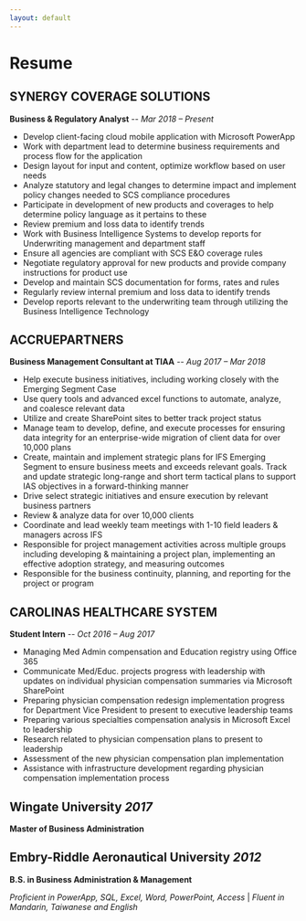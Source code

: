 ```yaml
---
layout: default
---
```

# Resume
## SYNERGY COVERAGE SOLUTIONS 
**Business & Regulatory Analyst** -- _Mar 2018 – Present_
* Develop client-facing cloud mobile application with Microsoft PowerApp 
* Work with department lead to determine business requirements and process flow for the application 
* Design layout for input and content, optimize workflow based on user needs
* Analyze statutory and legal changes to determine impact and implement policy changes needed to SCS compliance procedures
* Participate in development of new products and coverages to help determine policy language as it pertains to these
* Review premium and loss data to identify trends
* Work with Business Intelligence Systems to develop reports for Underwriting management and department staff
* Ensure all agencies are compliant with SCS E&O coverage rules
* Negotiate regulatory approval for new products and provide company instructions for product use
* Develop and maintain SCS documentation for forms, rates and rules
* Regularly review internal premium and loss data to identify trends
* Develop reports relevant to the underwriting team through utilizing the Business Intelligence Technology

## ACCRUEPARTNERS 
**Business Management Consultant at TIAA** -- _Aug 2017 – Mar 2018_
* Help execute business initiatives, including working closely with the Emerging Segment Case 
* Use query tools and advanced excel functions to automate, analyze, and coalesce relevant data
* Utilize and create SharePoint sites to better track project status
* Manage team to develop, define, and execute processes for ensuring data integrity for an enterprise-wide migration of client data for over 10,000 plans
* Create, maintain and implement strategic plans for IFS Emerging Segment to ensure business meets and exceeds relevant goals. Track and update strategic long-range and short term tactical plans to support IAS objectives in a forward-thinking manner
* Drive select strategic initiatives and ensure execution by relevant business partners
* Review & analyze data for over 10,000 clients
* Coordinate and lead weekly team meetings with 1-10 field leaders & managers across IFS
* Responsible for project management activities across multiple groups including developing & maintaining a project plan, implementing an effective adoption strategy, and measuring outcomes
* Responsible for the business continuity, planning, and reporting for the project or program

## CAROLINAS HEALTHCARE SYSTEM                                                                                      
**Student Intern** -- _Oct 2016 – Aug 2017_
* Managing Med Admin compensation and Education registry using Office 365
* Communicate Med/Educ. projects progress with leadership with updates on individual physician compensation summaries via Microsoft SharePoint
* Preparing physician compensation redesign implementation progress for Department Vice President to present to executive leadership teams
* Preparing various specialties compensation analysis in Microsoft Excel to leadership
* Research related to physician compensation plans to present to leadership
* Assessment of the new physician compensation plan implementation
* Assistance with infrastructure development regarding physician compensation implementation process

## Wingate University _2017_ 
**Master of Business Administration**
## Embry-Riddle Aeronautical University _2012_             
**B.S. in Business Administration & Management**

_Proficient in PowerApp, SQL, Excel, Word, PowerPoint, Access_ | _Fluent in Mandarin, Taiwanese and English_ 


